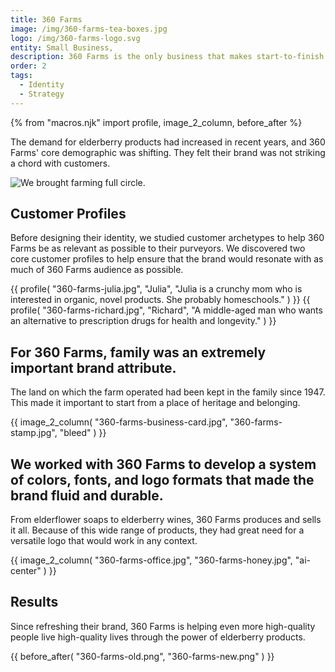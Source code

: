 ```yaml
---
title: 360 Farms
image: /img/360-farms-tea-boxes.jpg
logo: /img/360-farms-logo.svg
entity: Small Business,
description: 360 Farms is the only business that makes start-to-finish elderberry products for people seeking value and quality. The goal was to reinforce their brand with those wanting improved health and well-being in an era of McDonald’s and WalMart.
order: 2
tags:
  - Identity
  - Strategy
---
```


{% from "macros.njk" import profile, image_2_column, before_after %}

The demand for elderberry products had increased in recent years, and 360 Farms' core demographic was shifting. They felt their brand was not striking a chord with customers.

![We brought farming full circle.](/img/360-farms-berries.jpg)

## Customer Profiles

Before designing their identity, we studied customer archetypes to help 360 Farms be as relevant as possible to their purveyors. We discovered two core customer profiles to help ensure that the brand would resonate with as much of 360 Farms audience as possible.

<section class="grid squeeze col-3 gap-3">
{{ profile(
	"360-farms-julia.jpg", 
	"Julia", 
	"Julia is a crunchy mom who is interested in organic, novel products. She probably homeschools."
) }}
{{ profile(
	"360-farms-richard.jpg", 
	"Richard",
	"A middle-aged man who wants an alternative to prescription drugs for health and longevity."
) }}
</section>

## For 360 Farms, family was an extremely important brand attribute.

The land on which the farm operated had been kept in the family since 1947. This made it important to start from a place of heritage and belonging.

{{ image_2_column(
  "360-farms-business-card.jpg",
  "360-farms-stamp.jpg",
  "bleed"
) }}

## We worked with 360 Farms to develop a system of colors, fonts, and logo formats that made the brand fluid and durable.

From elderflower soaps to elderberry wines, 360 Farms produces and sells it all. Because of this wide range of products, they had great need for a versatile logo that would work in any context.

{{ image_2_column(
	"360-farms-office.jpg",
	"360-farms-honey.jpg",
	"ai-center"
) }}

## Results

Since refreshing their brand, 360 Farms is helping even more high-quality people live high-quality lives through the power of elderberry products.

<section>
{{ before_after(
	"360-farms-old.png",
	"360-farms-new.png"
) }}
</section>